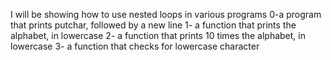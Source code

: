 I will be showing how to use nested loops in various programs
0-a program that prints putchar, followed by a new line
1- a function that prints the alphabet, in lowercase
2- a function that prints 10 times the alphabet, in lowercase
3- a function that checks for lowercase character

